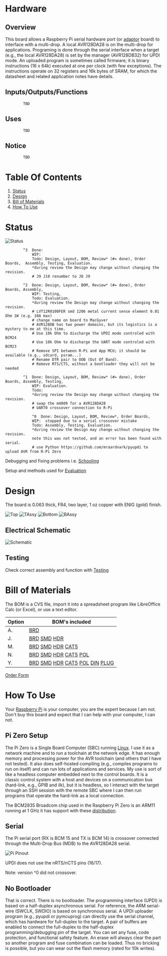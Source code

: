 # Hardware

## Overview

This board allows a Raspberry Pi serial hardware port (or [adaptor] board) to interface with a multi-drop. A local AVR128DA28 is on the multi-drop for applications. Programing is done through the serial interface when a target (e.g., the local AVR128DA28) is set by the manager (AVR128DB32) for UPDI mode. An uploaded program is sometimes called firmware; it is binary instructions (16 x 64k) executed at one per clock (with few exceptions). The instructions operate on 32 registers and 16k bytes of SRAM, for which the datasheet and related application notes have details.

[adaptor]: https://github.com/epccs/RPUusb


## Inputs/Outputs/Functions

```
        TBD
```


## Uses

```
        TBD
```


## Notice

```
        TBD
 ```


# Table Of Contents

1. [Status](#status)
2. [Design](#design)
3. [Bill of Materials](#bill-of-materials)
4. [How To Use](#how-to-use)


# Status

![Status](./status_icon.png "Status")

```
        ^3  Done: 
            WIP:
            Todo: Design, Layout, BOM, Review* (#= done), Order Boards,  Assembly, Testing, Evaluation.
            *during review the Design may change without changing the revision.
            # J9 J10 renumber to J8 J9

        ^2  Done: Design, Layout, BOM, Review* (#= done), Order Boards, Assembly,
            WIP: Testing,
            Todo: Evaluation.
            *during review the Design may change without changing the revision.
            # LVT12R0100FER smd 1206 metal current sense element 0.01 Ohm 1W (e.g. 10A max)
            # change name on board to MacGyver
            # AVR128DB has two power domains, but its logistics is a mystery to me at this time.
            # Use 10k Ohm to discharge the UPDI mode controled with BCM24
            # Use 10k Ohm to discharge the UART mode controled with BCM23
            # Remove SPI between R-Pi and App MCU; it should be available (e.g., sdcard, psram...)
            # Rename DTR pair to OOB (Out Of Band).
            # Remove RTS/CTS, without a bootloader they will not be needed

        ^1  Done: Design, Layout, BOM, Review* (#= done), Order Boards, Assembly, Testing,
            WIP: Evaluation.
            Todo:  
            *during review the Design may change without changing the revision.
            # swap the m4809 for a AVR128DA28
            # UART0 crossover connection to R-Pi
 
            ^0  Done: Design, Layout, BOM, Review*, Order Boards,
            WIP:  stopped due to a serial crossover mistake
            Todo: Assembly, Testing, Evaluation.
            *during review the Design may change without changing the revision.
            note this was not tested, and an error has been found with serial.
            # use Python https://github.com/mraardvark/pyupdi to upload AVR from R-Pi Zero
```

Debugging and fixing problems i.e. [Schooling](./Schooling/)

Setup and methods used for [Evaluation](./Evaluation/)


# Design

The board is 0.063 thick, FR4, two layer, 1 oz copper with ENIG (gold) finish.

![Top](./Documents/19260,Top.png "Top")
![TAssy](./Documents/19260,TAssy.jpg "Top Assy")
![Bottom](./Documents/19260,Bottom.png "Bottom")
![BAssy](./Documents/19260,BAssy.jpg "Bottom Assy")


## Electrical Schematic

![Schematic](./Documents/19260,Schematic.png "Schematic")

## Testing

Check correct assembly and function with [Testing](./Testing/)


# Bill of Materials

The BOM is a CVS file, import it into a spreadsheet program like LibreOffice Calc (or Excel), or use a text editor.

Option | BOM's included
----- | ----- 
A. | [BRD]
J. | [BRD] [SMD] [HDR]
M. | [BRD] [SMD] [HDR] [CAT5]
N. | [BRD] [SMD] [HDR] [CAT5] [POL]
Y. | [BRD] [SMD] [HDR] [CAT5] [POL] [DIN] [PLUG] 

[BRD]: ./Design/19260BRD,BOM.csv
[CAT5]: ./Design/19260CAT,BOM.csv
[DIN]: ./Design/19260DIN,BOM.csv
[HDR]: ./Design/19260HDR,BOM.csv
[PLUG]: ./Design/19260PLUG,BOM.csv
[POL]: ./Design/19260POL,BOM.csv
[SMD]: ./Design/19260SMD,BOM.csv

[Order Form](https://rpubus.org/Order_Form.html)


# How To Use

Your [Raspberry Pi] is your computer, you are the expert because I am not. Don't buy this board and expect that I can help with your computer, I can not. 

[Raspberry Pi]: https://www.raspberrypi.org/forums/

## Pi Zero Setup 

The Pi Zero is a Single Board Computer (SBC) running [Linux]. I use it as a network machine and to run a toolchain at the network edge. It has enough memory and processing power for the AVR toolchain (and others that I have not tested). It also does self-hosted compiling (e.g., compiles programs to run on itself) and can run lots of applications and services. My use is sort of like a headless computer embedded next to the control boards. It is a classic control system with a host and devices on a communication bus (hard-link, e.g., GPIB and ilk), but it is headless, so I interact with the target through an SSH session with the remote SBC where I can then run programs that operate the hard-link as a local connection. 

[Linux]: https://github.com/epccs/RPUpi/blob/master/Hardware/Testing/linux.md

The BCM2835 Broadcom chip used in the Raspberry Pi Zero is an ARM11 running at 1 GHz it has support with these [distribution]. 

[distribution]: https://www.raspberrypi.org/software/operating-systems/


## Serial

The Pi serial port (RX is BCM 15 and TX is BCM 14) is crossover connected through the Multi-Drop Bus (MDB) to the AVR128DA28 serial. 

![Pi Pinout](https://raw.githubusercontent.com/epccs/RPUpi/master/Hardware/Documents/Pi-pinout-graphic.png)

UPDI does not use the nRTS/nCTS pins (16/17).

Note: version ^0 did not crossover.


## No Bootloader

That is correct. There is no bootloader. The programming interface (UPDI) is based on a half-duplex asynchronous serial. For reference, the ARM serial-wire (SWCLK, SWDIO) is based on synchronous serial. A UPDI uploader program (e.g., pyupdi or pymcuprog) can directly use the serial channel, which has hardware for full-duplex to the target. A pair of buffers are enabled to connect the full-duplex to the half-duplex programming/debugging pin of the target. You can set any fuse, code protection, and functional safety feature. An erase will always clear the part so another program and fuse combination can be loaded. Thus no bricking is possible, but you can wear out the flash memory (rated for 10k writes).

